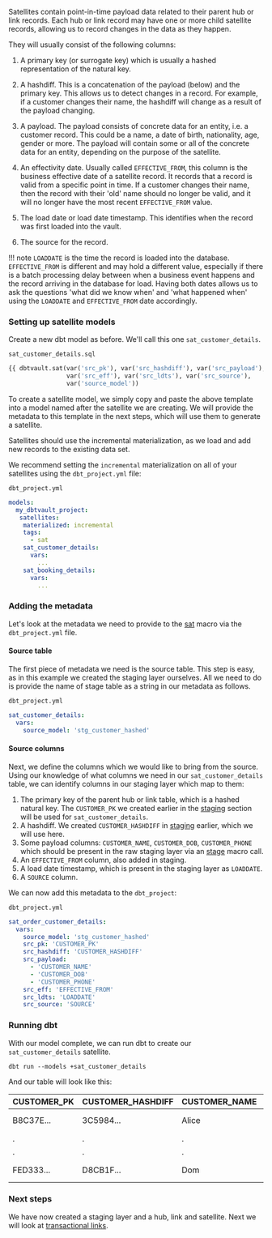 Satellites contain point-in-time payload data related to their parent hub or link records. 
Each hub or link record may have one or more child satellite records, allowing us to record changes in 
the data as they happen. 

They will usually consist of the following columns:

1. A primary key (or surrogate key) which is usually a hashed representation of the natural key.

2. A hashdiff. This is a concatenation of the payload (below) and the primary key. This
allows us to detect changes in a record. For example, if a customer changes their name, 
the hashdiff will change as a result of the payload changing. 

3. A payload. The payload consists of concrete data for an entity, i.e. a customer record. This could be
a name, a date of birth, nationality, age, gender or more. The payload will contain some or all of the
concrete data for an entity, depending on the purpose of the satellite. 

4. An effectivity date. Usually called `EFFECTIVE_FROM`, this column is the business effective date of a 
satellite record. It records that a record is valid from a specific point in time.
If a customer changes their name, then the record with their 'old' name should no longer be valid, and it will no longer 
have the most recent `EFFECTIVE_FROM` value. 

5. The load date or load date timestamp. This identifies when the record was first loaded into the vault.

6. The source for the record.

!!! note
    `LOADDATE` is the time the record is loaded into the database. `EFFECTIVE_FROM` is different and may hold a 
    different value, especially if there is a batch processing delay between when a business event happens and the 
    record arriving in the database for load. Having both dates allows us to ask the questions 'what did we know when' 
    and 'what happened when' using the `LOADDATE` and `EFFECTIVE_FROM` date accordingly. 

### Setting up satellite models

Create a new dbt model as before. We'll call this one `sat_customer_details`. 

`sat_customer_details.sql`
```sql
{{ dbtvault.sat(var('src_pk'), var('src_hashdiff'), var('src_payload'),
                var('src_eff'), var('src_ldts'), var('src_source'),
                var('source_model'))                                   }}
```

To create a satellite model, we simply copy and paste the above template into a model named after the satellite we
are creating. We will provide the metadata to this template in the next steps, which will use them to generate a satellite.

Satellites should use the incremental materialization, as we load and add new records to the existing data set. 

We recommend setting the `incremental` materialization on all of your satellites using the `dbt_project.yml` file:

`dbt_project.yml`
```yaml
models:
  my_dbtvault_project:
   satellites:
    materialized: incremental
    tags:
      - sat
    sat_customer_details:
      vars:
        ...
    sat_booking_details:
      vars:
        ...
```
### Adding the metadata

Let's look at the metadata we need to provide to the [sat](../macros.md#sat) macro via the ```dbt_project.yml``` file.

#### Source table

The first piece of metadata we need is the source table. This step is easy, as in this example we created the 
staging layer ourselves.  All we need to do is provide the name of stage table as a string in our metadata 
as follows.

```dbt_project.yml```
```yaml
sat_customer_details:
  vars:
    source_model: 'stg_customer_hashed'
```
    
#### Source columns

Next, we define the columns which we would like to bring from the source.
Using our knowledge of what columns we need in our ```sat_customer_details``` table, we can identify columns in our
staging layer which map to them:

1. The primary key of the parent hub or link table,  which is a hashed natural key. 
The `CUSTOMER_PK` we created earlier in the [staging](tut_staging.md) section will be used for `sat_customer_details`.
2. A hashdiff. We created `CUSTOMER_HASHDIFF` in [staging](tut_staging.md) earlier, which we will use here.
3. Some payload columns: `CUSTOMER_NAME`, `CUSTOMER_DOB`, `CUSTOMER_PHONE` which should be present in the 
raw staging layer via an [stage](../macros.md#stage) macro call.
4. An `EFFECTIVE_FROM` column, also added in staging. 
5. A load date timestamp, which is present in the staging layer as `LOADDATE`. 
6. A `SOURCE` column.

We can now add this metadata to the ```dbt_project```:

```dbt_project.yml```
```yaml hl_lines="4 5 6 7 8 9 10 11 12"
sat_order_customer_details:
  vars:
    source_model: 'stg_customer_hashed'
    src_pk: 'CUSTOMER_PK'
    src_hashdiff: 'CUSTOMER_HASHDIFF'
    src_payload:
      - 'CUSTOMER_NAME'
      - 'CUSTOMER_DOB'
      - 'CUSTOMER_PHONE'
    src_eff: 'EFFECTIVE_FROM'
    src_ldts: 'LOADDATE'
    src_source: 'SOURCE'
```

### Running dbt

With our model complete, we can run dbt to create our ```sat_customer_details``` satellite.

```dbt run --models +sat_customer_details```
    
And our table will look like this:

| CUSTOMER_PK  | CUSTOMER_HASHDIFF | CUSTOMER_NAME | CUSTOMER_DOB | CUSTOMER_PHONE  | EFFECTIVE_FROM | LOADDATE    | SOURCE |
| ------------ | ------------      | ----------    | ------------ | --------------- | -------------- | ----------- | ------ |
| B8C37E...    | 3C5984...         | Alice         | 1997-04-24   | 17-214-233-1214 | 1993-01-01     | 1993-01-01  | 1      |
| .            | .                 | .             | .            | .               | .              | .           | 1      |
| .            | .                 | .             | .            | .               | .              | .           | 1      |
| FED333...    | D8CB1F...         | Dom           | 2018-04-13   | 17-214-233-1217 | 1993-01-01     | 1993-01-01  | 1      |


### Next steps

We have now created a staging layer and a hub, link and satellite. Next we will look at [transactional links](tut_t_links.md).